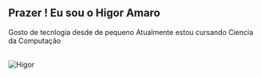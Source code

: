 ## Prazer ! Eu sou o Higor Amaro

 Gosto de tecnlogia desde de pequeno
 Atualmente estou cursando Ciencia da Computação

<div  style="display:inline_block"><br>
  
  <img alight="right" alt="Higor" src="https://cdn.discordapp.com/attachments/887510228860534787/887510265283874816/perfi.gif">
                                                                                                                             </div>
